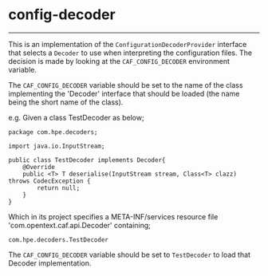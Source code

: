 # config-decoder

---

This is an implementation of the `ConfigurationDecoderProvider` interface that selects a `Decoder` to use when interpreting the
configuration files.  The decision is made by looking at the `CAF_CONFIG_DECODER` environment variable.

The `CAF_CONFIG_DECODER` variable should be set to the name of the class implementing the 'Decoder' interface that should be loaded (the name being the short name of the class).

e.g.
Given a class TestDecoder as below;
```
package com.hpe.decoders;

import java.io.InputStream;

public class TestDecoder implements Decoder{
    @Override
    public <T> T deserialise(InputStream stream, Class<T> clazz) throws CodecException {
        return null;
    }
}
```

Which in its project specifies a META-INF/services resource file 'com.opentext.caf.api.Decoder' containing;

```
com.hpe.decoders.TestDecoder
```

The `CAF_CONFIG_DECODER` variable should be set to `TestDecoder` to load that Decoder implementation.

